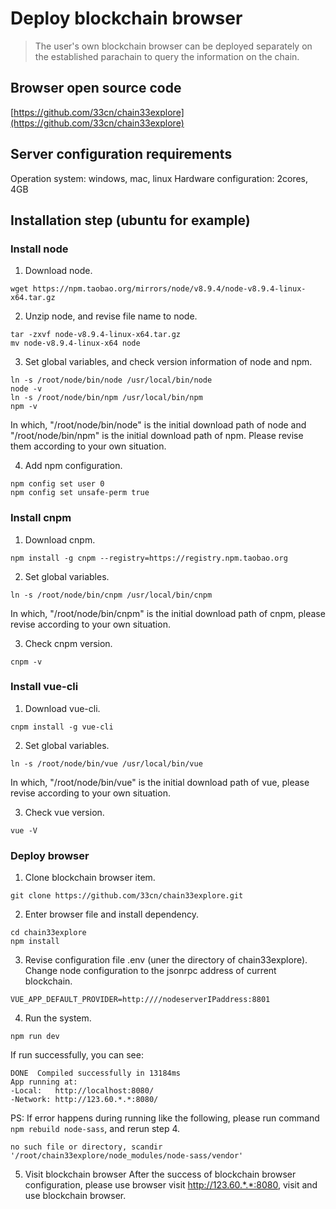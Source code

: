 # Deploy blockchain browser  
>The user's own blockchain browser can be deployed separately on the established parachain to query the information on the chain.
## Browser open source code
[https://github.com/33cn/chain33explore](https://github.com/33cn/chain33explore)

## Server configuration requirements
Operation system: windows, mac, linux
Hardware configuration: 2cores, 4GB

## Installation step (ubuntu for example)
### Install node

1. Download node.
```
wget https://npm.taobao.org/mirrors/node/v8.9.4/node-v8.9.4-linux-x64.tar.gz  
```  

2. Unzip node, and revise file name to node.
```
tar -zxvf node-v8.9.4-linux-x64.tar.gz
mv node-v8.9.4-linux-x64 node  
```  

3. Set global variables, and check version information of node and npm.

```
ln -s /root/node/bin/node /usr/local/bin/node
node -v
ln -s /root/node/bin/npm /usr/local/bin/npm
npm -v  
```  

In which, "/root/node/bin/node" is the initial download path of node and "/root/node/bin/npm" is the initial download path of npm. Please revise them according to your own situation. 

4. Add npm configuration.
```
npm config set user 0
npm config set unsafe-perm true
```


### Install cnpm

1. Download cnpm.
```
npm install -g cnpm --registry=https://registry.npm.taobao.org  
```  

2. Set global variables.
```  
ln -s /root/node/bin/cnpm /usr/local/bin/cnpm  
```  
In which, "/root/node/bin/cnpm" is the initial download path of cnpm, please revise according to your own situation. 

3. Check cnpm version. 
```
cnpm -v
```


### Install vue-cli

1. Download vue-cli.
```
cnpm install -g vue-cli  
```  

2. Set global variables.
```
ln -s /root/node/bin/vue /usr/local/bin/vue  
```  
In which,  "/root/node/bin/vue" is the initial download path of vue, please revise according to your own situation.

3. Check vue version.
```
vue -V
```


### Deploy browser  

1. Clone blockchain browser item.
```
git clone https://github.com/33cn/chain33explore.git  
```  

2. Enter browser file and install dependency.
```
cd chain33explore
npm install  
```  

3. Revise configuration file .env (uner the directory of chain33explore). Change node configuration to the jsonrpc address of current blockchain.
```
VUE_APP_DEFAULT_PROVIDER=http:////nodeserverIPaddress:8801
```  

4. Run the system. 
```
npm run dev  
```  

If run successfully, you can see:
```  
DONE  Compiled successfully in 13184ms    
App running at:  
-Local:   http://localhost:8080/   
-Network: http://123.60.*.*:8080/  
```  

PS: If error happens during running like the following, please run command ```npm rebuild node-sass```, and rerun step 4.   
```  
no such file or directory, scandir '/root/chain33explore/node_modules/node-sass/vendor'  
```


5. Visit blockchain browser
After the success of blockchain browser configuration, please use browser visit http://123.60.*.*:8080, visit and use blockchain browser. 